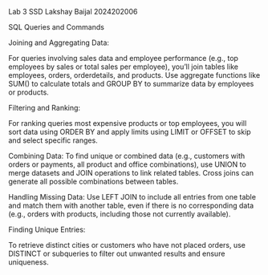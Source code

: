 Lab 3 SSD
Lakshay Baijal 2024202006

SQL Queries and Commands


Joining and Aggregating Data:

For queries involving sales data and employee performance (e.g., top employees by sales or total sales per employee), you’ll join tables like employees, orders, orderdetails, and products. Use aggregate functions like SUM() to calculate totals and GROUP BY to summarize data by employees or products.

Filtering and Ranking:

For ranking queries most expensive products or top employees, you will sort data using ORDER BY and apply limits using LIMIT or OFFSET to skip and select specific ranges.

Combining Data:
To find unique or combined data (e.g., customers with orders or payments, all product and office combinations), use UNION to merge datasets and JOIN operations to link related tables. Cross joins can generate all possible combinations between tables.

Handling Missing Data:
Use LEFT JOIN to include all entries from one table and match them with another table, even if there is no corresponding data (e.g., orders with products, including those not currently available).

Finding Unique Entries:

To retrieve distinct cities or customers who have not placed orders, use DISTINCT or subqueries to filter out unwanted results and ensure uniqueness.

